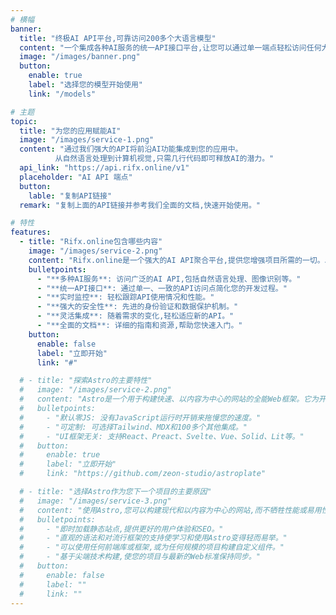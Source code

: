 ```yaml
---
# 横幅
banner:
  title: "终极AI API平台,可靠访问200多个大语言模型"
  content: "一个集成各种AI服务的统一API接口平台,让您可以通过单一端点轻松访问任何大语言模型,同时管理故障转移、负载均衡、重试和缓存。"
  image: "/images/banner.png"
  button:
    enable: true
    label: "选择您的模型开始使用"
    link: "/models"

# 主题
topic:
  title: "为您的应用赋能AI"
  image: "/images/service-1.png"
  content: "通过我们强大的API将前沿AI功能集成到您的应用中。
          从自然语言处理到计算机视觉,只需几行代码即可释放AI的潜力。"
  api_link: "https://api.rifx.online/v1"
  placeholder: "AI API 端点"
  button:
    lable: "复制API链接"
  remark: "复制上面的API链接并参考我们全面的文档,快速开始使用。"

# 特性
features:
  - title: "Rifx.online包含哪些内容"
    image: "/images/service-2.png"
    content: "Rifx.online是一个强大的AI API聚合平台,提供您增强项目所需的一切。以下是您将获得的内容:"
    bulletpoints:
      - "**多种AI服务**: 访问广泛的AI API,包括自然语言处理、图像识别等。"
      - "**统一API接口**: 通过单一、一致的API访问点简化您的开发过程。"
      - "**实时监控**: 轻松跟踪API使用情况和性能。"
      - "**强大的安全性**: 先进的身份验证和数据保护机制。"
      - "**灵活集成**: 随着需求的变化,轻松适应新的API。"
      - "**全面的文档**: 详细的指南和资源,帮助您快速入门。"
    button:
      enable: false
      label: "立即开始"
      link: "#"

  # - title: "探索Astro的主要特性"
  #   image: "/images/service-2.png"
  #   content: "Astro是一个用于构建快速、以内容为中心的网站的全能Web框架。它为开发者和网站创建者提供了一系列令人兴奋的功能。一些主要特性包括:"
  #   bulletpoints:
  #     - "默认零JS: 没有JavaScript运行时开销来拖慢您的速度。"
  #     - "可定制: 可选择Tailwind、MDX和100多个其他集成。"
  #     - "UI框架无关: 支持React、Preact、Svelte、Vue、Solid、Lit等。"
  #   button:
  #     enable: true
  #     label: "立即开始"
  #     link: "https://github.com/zeon-studio/astroplate"

  # - title: "选择Astro作为您下一个项目的主要原因"
  #   image: "/images/service-3.png"
  #   content: "使用Astro,您可以构建现代和以内容为中心的网站,而不牺牲性能或易用性。"
  #   bulletpoints:
  #     - "即时加载静态站点,提供更好的用户体验和SEO。"
  #     - "直观的语法和对流行框架的支持使学习和使用Astro变得轻而易举。"
  #     - "可以使用任何前端库或框架,或为任何规模的项目构建自定义组件。"
  #     - "基于尖端技术构建,使您的项目与最新的Web标准保持同步。"
  #   button:
  #     enable: false
  #     label: ""
  #     link: ""
---
```

